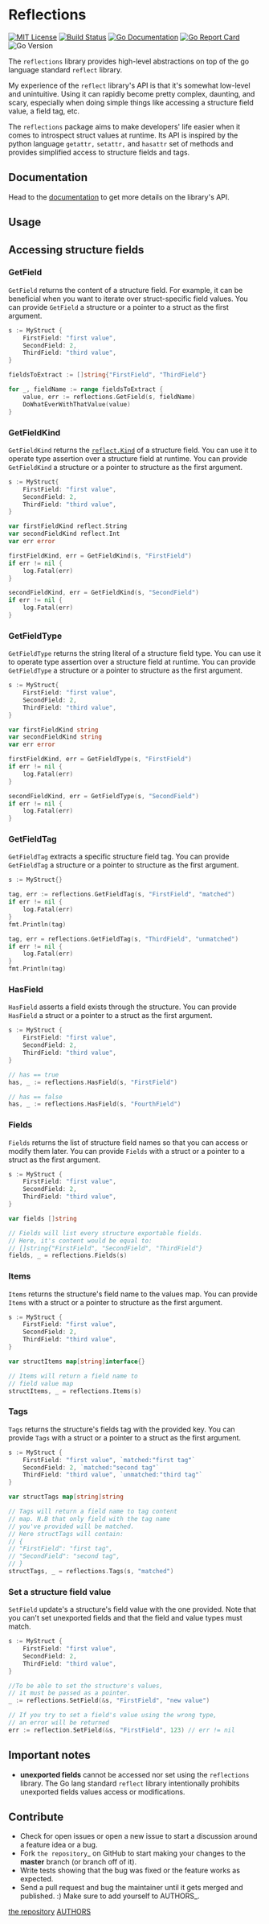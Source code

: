 # Reflections

[![MIT License](https://img.shields.io/badge/License-MIT-green.svg)](https://choosealicense.com/licenses/mit/)
[![Build Status](https://github.com/oleiade/reflections/actions/workflows/go.yml/badge.svg)](https://github.com/oleiade/reflections/actions/workflows/go.yml)
[![Go Documentation](https://pkg.go.dev/badge/github.com/oleiade/reflections)](https://pkg.go.dev/github.com/oleiade/reflections)
[![Go Report Card](https://goreportcard.com/badge/github.com/oleiade/reflections)](https://goreportcard.com/report/github.com/oleiade/reflections)
![Go Version](https://img.shields.io/github/go-mod/go-version/oleiade/reflections)

The `reflections` library provides high-level abstractions on top of the go language standard `reflect` library.

My experience of the `reflect` library's API is that it's somewhat low-level and unintuitive. Using it can rapidly become pretty complex, daunting, and scary, especially when doing simple things like accessing a structure field value, a field tag, etc.

The `reflections` package aims to make developers' life easier when it comes to introspect struct values at runtime. Its API is inspired by the python language `getattr,` `setattr,` and `hasattr` set of methods and provides simplified access to structure fields and tags.

## Documentation

Head to the [documentation](https://pkg.go.dev/github.com/oleiade/reflections) to get more details on the library's API.

## Usage

## Accessing structure fields

### GetField

`GetField` returns the content of a structure field. For example, it can be beneficial when you want to iterate over struct-specific field values. You can provide `GetField` a structure or a pointer to a struct as the first argument.

```go
s := MyStruct {
    FirstField: "first value",
    SecondField: 2,
    ThirdField: "third value",
}

fieldsToExtract := []string{"FirstField", "ThirdField"}

for _, fieldName := range fieldsToExtract {
    value, err := reflections.GetField(s, fieldName)
    DoWhatEverWithThatValue(value)
}
```

### GetFieldKind

`GetFieldKind` returns the [`reflect.Kind`](http://golang.org/src/pkg/reflect/type.go?s=6916:6930#L189) of a structure field. You can use it to operate type assertion over a structure field at runtime. You can provide `GetFieldKind` a structure or a pointer to structure as the first argument.

```go
s := MyStruct{
    FirstField: "first value",
    SecondField: 2,
    ThirdField: "third value",
}

var firstFieldKind reflect.String
var secondFieldKind reflect.Int
var err error

firstFieldKind, err = GetFieldKind(s, "FirstField")
if err != nil {
    log.Fatal(err)
}

secondFieldKind, err = GetFieldKind(s, "SecondField")
if err != nil {
    log.Fatal(err)
}
```

### GetFieldType

`GetFieldType` returns the string literal of a structure field type. You can use it to operate type assertion over a structure field at runtime. You can provide `GetFieldType` a structure or a pointer to structure as the first argument.

```go
s := MyStruct{
    FirstField: "first value",
    SecondField: 2,
    ThirdField: "third value",
}

var firstFieldKind string
var secondFieldKind string
var err error

firstFieldKind, err = GetFieldType(s, "FirstField")
if err != nil {
    log.Fatal(err)
}

secondFieldKind, err = GetFieldType(s, "SecondField")
if err != nil {
    log.Fatal(err)
}
```

### GetFieldTag

`GetFieldTag` extracts a specific structure field tag. You can provide `GetFieldTag` a structure or a pointer to structure as the first argument.

```go
s := MyStruct{}

tag, err := reflections.GetFieldTag(s, "FirstField", "matched")
if err != nil {
    log.Fatal(err)
}
fmt.Println(tag)

tag, err = reflections.GetFieldTag(s, "ThirdField", "unmatched")
if err != nil {
    log.Fatal(err)
}
fmt.Println(tag)
```

### HasField

`HasField` asserts a field exists through the structure. You can provide `HasField` a struct or a pointer to a struct as the first argument.

```go
s := MyStruct {
    FirstField: "first value",
    SecondField: 2,
    ThirdField: "third value",
}

// has == true
has, _ := reflections.HasField(s, "FirstField")

// has == false
has, _ := reflections.HasField(s, "FourthField")
```

### Fields

`Fields` returns the list of structure field names so that you can access or modify them later. You can provide `Fields` with a struct or a pointer to a struct as the first argument.

```go
s := MyStruct {
    FirstField: "first value",
    SecondField: 2,
    ThirdField: "third value",
}

var fields []string

// Fields will list every structure exportable fields.
// Here, it's content would be equal to:
// []string{"FirstField", "SecondField", "ThirdField"}
fields, _ = reflections.Fields(s)
```

### Items

`Items` returns the structure's field name to the values map. You can provide `Items` with a struct or a pointer to structure as the first argument.

```go
s := MyStruct {
    FirstField: "first value",
    SecondField: 2,
    ThirdField: "third value",
}

var structItems map[string]interface{}

// Items will return a field name to
// field value map
structItems, _ = reflections.Items(s)
```

### Tags

`Tags` returns the structure's fields tag with the provided key. You can provide `Tags` with a struct or a pointer to a struct as the first argument.

```go
s := MyStruct {
    FirstField: "first value", `matched:"first tag"`
    SecondField: 2, `matched:"second tag"`
    ThirdField: "third value", `unmatched:"third tag"`
}

var structTags map[string]string

// Tags will return a field name to tag content
// map. N.B that only field with the tag name
// you've provided will be matched.
// Here structTags will contain:
// {
// "FirstField": "first tag",
// "SecondField": "second tag",
// }
structTags, _ = reflections.Tags(s, "matched")
```

### Set a structure field value

`SetField` update's a structure's field value with the one provided. Note that you can't set unexported fields and that the field and value types must match.

```go
s := MyStruct {
    FirstField: "first value",
    SecondField: 2,
    ThirdField: "third value",
}

//To be able to set the structure's values,
// it must be passed as a pointer.
_ := reflections.SetField(&s, "FirstField", "new value")

// If you try to set a field's value using the wrong type,
// an error will be returned
err := reflection.SetField(&s, "FirstField", 123) // err != nil
```

## Important notes

- **unexported fields** cannot be accessed nor set using the `reflections` library. The Go lang standard `reflect` library intentionally prohibits unexported fields values access or modifications.

## Contribute

- Check for open issues or open a new issue to start a discussion around a feature idea or a bug.
- Fork `the repository`\_ on GitHub to start making your changes to the **master** branch (or branch off of it).
- Write tests showing that the bug was fixed or the feature works as expected.
- Send a pull request and bug the maintainer until it gets merged and published. :) Make sure to add yourself to AUTHORS\_.

[the repository](http://github.com/oleiade/reflections)
[AUTHORS](https://github.com/oleiade/reflections/blob/master/AUTHORS.md)
